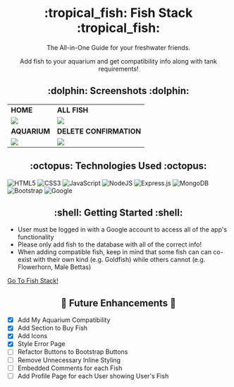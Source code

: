 <h1 align='center'> :tropical_fish: Fish Stack :tropical_fish: </h1>

<p align='center'> The All-in-One Guide for your freshwater friends. </p>
<p align='center'> Add fish to your aquarium and get compatibility info along with tank requirements!</p>


<h2 align='center'> :dolphin: Screenshots :dolphin: </h2>

|  |  |
|---|---|
| **HOME** | **ALL FISH** |
| <img src="https://i.imgur.com/ocpTSfd.jpg"> | <img src="https://i.imgur.com/MbBJSf6.png"> |
| **AQUARIUM** | **DELETE CONFIRMATION** | 
| <img src="https://i.imgur.com/44T4MAe.png"> | <img src="https://i.imgur.com/G6HNz7d.png"> |



<h2 align='center'> :octopus: Technologies Used :octopus: </h2>


![HTML5](https://img.shields.io/badge/html5-%23E34F26.svg?style=for-the-badge&logo=html5&logoColor=white)
![CSS3](https://img.shields.io/badge/css3-%231572B6.svg?style=for-the-badge&logo=css3&logoColor=white)
![JavaScript](https://img.shields.io/badge/javascript-%23323330.svg?style=for-the-badge&logo=javascript&logoColor=%23F7DF1E)
![NodeJS](https://img.shields.io/badge/node.js-6DA55F?style=for-the-badge&logo=node.js&logoColor=white)
![Express.js](https://img.shields.io/badge/express.js-%23404d59.svg?style=for-the-badge&logo=express&logoColor=%2361DAFB)
![MongoDB](https://img.shields.io/badge/MongoDB-%234ea94b.svg?style=for-the-badge&logo=mongodb&logoColor=white)
![Bootstrap](https://img.shields.io/badge/bootstrap-%23563D7C.svg?style=for-the-badge&logo=bootstrap&logoColor=white)
![Google](https://img.shields.io/badge/google-4285F4?style=for-the-badge&logo=google&logoColor=white)




<h2 align='center'> :shell: Getting Started :shell: </h2>

- User must be logged in with a Google account to access all of the app's functionality
- Please only add fish to the database with all of the correct info!
- When adding compatible fish, keep in mind that some fish can can co-exist with their own kind (e.g. Goldfish) while others cannot (e.g. Flowerhorn, Male Bettas)

[Go To Fish Stack!](https://fish-stack.herokuapp)

<h2 align='center'> 🐡 Future Enhancements 🐡 </h2>

- [x] Add My Aquarium Compatibility
- [x] Add Section to Buy Fish
- [x] Add Icons
- [x] Style Error Page
- [ ] Refactor Buttons to Bootstrap Buttons
- [ ] Remove Unnecessary Inline Styling
- [ ] Embedded Comments for each Fish
- [ ] Add Profile Page for each User showing User's Fish
